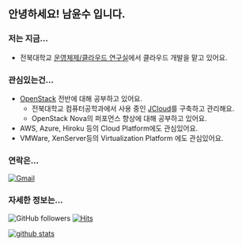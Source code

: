 ## 안녕하세요! 남윤수 입니다.

### 저는 지금...
- 전북대학교 [운영체제/클라우드 연구실](https://oslab.chonbuk.ac.kr/)에서 클라우드 개발을 맡고 있어요.

### 관심있는건...
- [OpenStack](https://www.openstack.org/) 전반에 대해 공부하고 있어요.
  - 전북대학교 컴퓨터공학과에서 사용 중인 [JCloud](http://jcloud.jbnu.ac.kr)를 구축하고 관리해요.
  - OpenStack Nova의 퍼포먼스 향상에 대해 공부하고 있어요.
- AWS, Azure, Hiroku 등의 Cloud Platform에도 관심있어요.
- VMWare, XenServer등의 Virtualization Platform 에도 관심있어요.

### 연락은...
[![Gmail](https://img.shields.io/badge/Gmail-d14836?style=flat&logo=Gmail&logoColor=white&link=mailto:nys6635@gmail.com)](mailto:nys6635@gmail.com) 

### 자세한 정보는...
![GitHub followers](https://img.shields.io/github/followers/namyounsu?logo=github) 
[![Hits](https://hits.seeyoufarm.com/api/count/incr/badge.svg?url=https%3A%2F%2Fgithub.com%2Fnamyounsu&count_bg=%2379C83D&title_bg=%23555555&icon=&icon_color=%23E7E7E7&title=hits&edge_flat=false)](https://hits.seeyoufarm.com)

[![github stats](https://github-readme-stats.vercel.app/api?username=namyounsu&show_icons=true&theme=cobalt)](https://github.com/anuraghazra/github-readme-stats) 